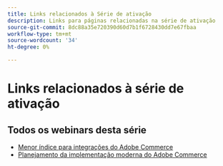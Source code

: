 ```yaml
---
title: Links relacionados à Série de ativação
description: Links para páginas relacionadas na série de ativação
source-git-commit: 8dc88a35e720390d60d7b1f6728430dd7e67fbaa
workflow-type: tm+mt
source-wordcount: '34'
ht-degree: 0%

---
```


# Links relacionados à série de ativação

## Todos os webinars desta série

* [Menor índice para integrações do Adobe Commerce](../enablement-series/lower-total-cost-of-owership-commerce-integrations.md)
* [Planejamento da implementação moderna do Adobe Commerce](../enablement-series/planning-the-modern-adobe-commerce-implementation.md)